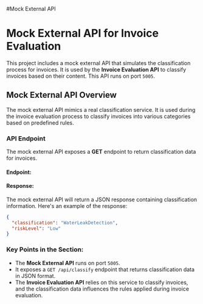 #Mock External API

# Mock External API for Invoice Evaluation

This project includes a mock external API that simulates the classification process for invoices. It is used by the **Invoice Evaluation API** to classify invoices based on their content. This API runs on port `5005`.

## Mock External API Overview

The mock external API mimics a real classification service. It is used during the invoice evaluation process to classify invoices into various categories based on predefined rules. 

### API Endpoint

The mock external API exposes a **GET** endpoint to return classification data for invoices.

#### Endpoint:

#### Response:

The mock external API will return a JSON response containing classification information. Here's an example of the response:

```json
{
  "classification": "WaterLeakDetection",
  "riskLevel": "Low"
}
```


### Key Points in the Section:
- The **Mock External API** runs on port `5005`.
- It exposes a `GET /api/classify` endpoint that returns classification data in JSON format.
- The **Invoice Evaluation API** relies on this service to classify invoices, and the classification data influences the rules applied during invoice evaluation.

